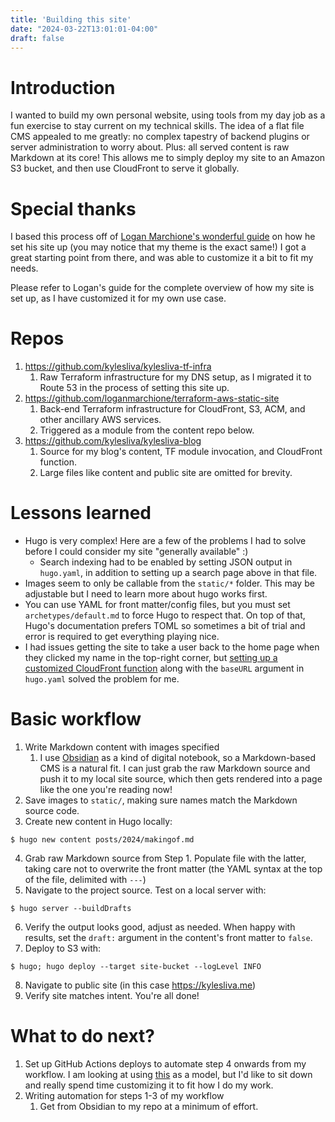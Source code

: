 ```yaml
---
title: 'Building this site'
date: "2024-03-22T13:01:01-04:00"
draft: false
---
```


# Introduction

I wanted to build my own personal website, using tools from my day job as a fun exercise to stay current on my technical skills. The idea of a flat file CMS appealed to me greatly: no complex tapestry of backend plugins or server administration to worry about. Plus: all served content is raw Markdown at its core! This allows me to simply deploy my site to an Amazon S3 bucket, and then use CloudFront to serve it globally.
# Special thanks

I based this process off of [Logan Marchione's wonderful guide](https://loganmarchione.com/2023/11/deploying-hugo-with-cloudfront-and-s3-for-real-this-time/) on how he set his site up (you may notice that my theme is the exact same!) I got a great starting point from there, and was able to customize it a bit to fit my needs. 

Please refer to Logan's guide for the complete overview of how my site is set up, as I have customized it for my own use case. 
# Repos

1. https://github.com/kylesliva/kylesliva-tf-infra
	1. Raw Terraform infrastructure for my DNS setup, as I migrated it to Route 53 in the process of setting this site up.
2. https://github.com/loganmarchione/terraform-aws-static-site
	1. Back-end Terraform infrastructure for CloudFront, S3, ACM, and other ancillary AWS services. 
	2. Triggered as a module from the content repo below.
3. https://github.com/kylesliva/kylesliva-blog
	1. Source for my blog's content, TF module invocation, and CloudFront function.
	2. Large files like content and public site are omitted for brevity. 

# Lessons learned
* Hugo is very complex! Here are a few of the problems I had to solve before I could consider my site "generally available" :)
	* Search indexing had to be enabled by setting JSON output in `hugo.yaml`, in addition to setting up a search page above in that file. 
* Images seem to only be callable from the `static/*` folder. This may be adjustable but I need to learn more about hugo works first.
* You can use YAML for front matter/config files, but you must set `archetypes/default.md` to force Hugo to respect that. On top of that, Hugo's documentation prefers TOML so sometimes a bit of trial and error is required to get everything playing nice.
* I had issues getting the site to take a user back to the home page when they clicked my name in the top-right corner, but [setting up a customized CloudFront function](https://loganmarchione.com/2023/11/deploying-hugo-with-cloudfront-and-s3-for-real-this-time/#functions) along with the `baseURL` argument in `hugo.yaml` solved the problem for me. 

# Basic workflow
1. Write Markdown content with images specified
	1. I use [Obsidian](https://obsidian.md/) as a kind of digital notebook, so a Markdown-based CMS is a natural fit. I can just grab the raw Markdown source and push it to my local site source, which then gets rendered into a page like the one  you're reading now!
2. Save images to `static/`, making sure names match the Markdown source code.
3. Create new content in Hugo locally:
```
$ hugo new content posts/2024/makingof.md
```
4. Grab raw Markdown source from Step 1. Populate file with the latter, taking care not to overwrite the front matter (the YAML syntax at the top of the file, delimited with `---`)
5. Navigate to the project source. Test on a local server with:
```
$ hugo server --buildDrafts 
```
6. Verify the output looks good, adjust as needed. When happy with results, set the `draft:` argument in the content's front matter to `false`.
7. Deploy to S3 with:
```
$ hugo; hugo deploy --target site-bucket --logLevel INFO
```
 8. Navigate to public site (in this case https://kylesliva.me)
 9. Verify site matches intent. You're all done! 

# What to do next?
1. Set up GitHub Actions deploys to automate step 4 onwards from my workflow. I am looking at using [this](https://loganmarchione.com/2023/11/deploying-hugo-with-cloudfront-and-s3-for-real-this-time/#github-actions) as a model, but I'd like to sit down and really spend time customizing it to fit how I do my work.
2. Writing automation for steps 1-3 of my workflow
	1. Get from Obsidian to my repo at a minimum of effort.
